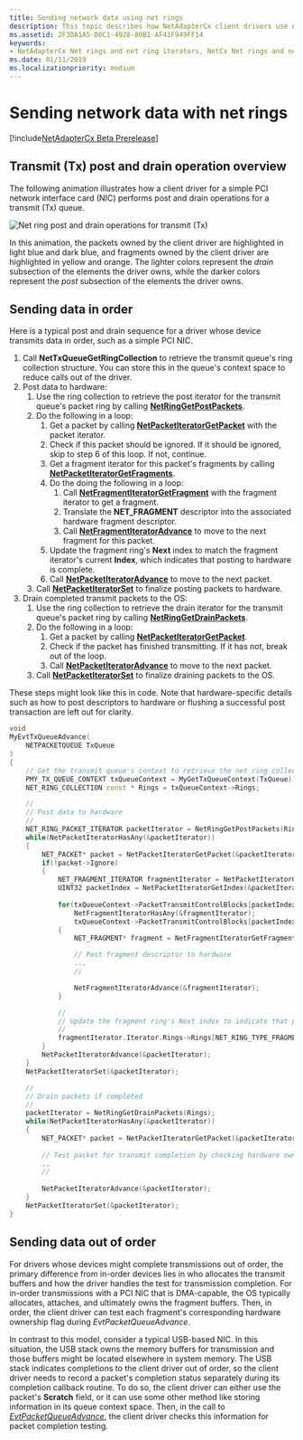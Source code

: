 ```yaml
---
title: Sending network data using net rings
description: This topic describes how NetAdapterCx client drivers use net rings and net ring iterators to send network data.
ms.assetid: 2F3DA1A5-D0C1-4928-80B2-AF41F949FF14
keywords:
- NetAdapterCx Net rings and net ring iterators, NetCx Net rings and net ring iterators, NetAdapterCx PCI devices net ring, NetAdapterCx asynchronous I/O
ms.date: 01/11/2019
ms.localizationpriority: medium
---
```


# Sending network data with net rings

[!include[NetAdapterCx Beta Prerelease](../netcx-beta-prerelease.md)]

## Transmit (Tx) post and drain operation overview

The following animation illustrates how a client driver for a simple PCI network interface card (NIC) performs post and drain operations for a transmit (Tx) queue.  

![Net ring post and drain operations for transmit (Tx)](images/net_ring_post_and_drain_operations_tx.gif "Net ring post and drain operations for transmit (Tx)")

In this animation, the packets owned by the client driver are highlighted in light blue and dark blue, and fragments owned by the client driver are highlighted in yellow and orange. The lighter colors represent the *drain* subsection of the elements the driver owns, while the darker colors represent the *post* subsection of the elements the driver owns.

## Sending data in order

Here is a typical post and drain sequence for a driver whose device transmits data in order, such as a simple PCI NIC.

1. Call **NetTxQueueGetRingCollection** to retrieve the transmit queue's ring collection structure. You can store this in the queue's context space to reduce calls out of the driver. 
2. Post data to hardware:    
    1. Use the ring collection to retrieve the post iterator for the transmit queue's packet ring by calling [**NetRingGetPostPackets**](netringgetpostpackets.md).
    2. Do the following in a loop:
        1. Get a packet by calling [**NetPacketIteratorGetPacket**](netpacketiteratorgetpacket.md) with the packet iterator.
        2. Check if this packet should be ignored. If it should be ignored, skip to step 6 of this loop. If not, continue.
        3. Get a fragment iterator for this packet's fragments by calling [**NetPacketIteratorGetFragments**](netpacketiteratorgetfragments.md).
        4. Do the doing the following in a loop:
            1. Call [**NetFragmentIteratorGetFragment**](netfragmentiteratorgetfragment.md) with the fragment iterator to get a fragment.
            2. Translate the **NET_FRAGMENT** descriptor into the associated hardware fragment descriptor.
            3. Call [**NetFragmentIteratorAdvance**](netfragmentiteratoradvance.md) to move to the next fragment for this packet.
        5. Update the fragment ring's **Next** index to match the fragment iterator's current **Index**, which indicates that posting to hardware is complete.
        6. Call [**NetPacketIteratorAdvance**](netpacketiteratoradvance.md) to move to the next packet.
    3. Call [**NetPacketIteratorSet**](netpacketiteratorset.md) to finalize posting packets to hardware.
3. Drain completed transmit packets to the OS:
    1. Use the ring collection to retrieve the drain iterator for the transmit queue's packet ring by calling [**NetRingGetDrainPackets**](netringgetdrainpackets.md).
    2. Do the following in a loop:
        1. Get a packet by calling [**NetPacketIteratorGetPacket**](netpacketiteratorgetpacket.md).
        2. Check if the packet has finished transmitting. If it has not, break out of the loop.
        2. Call [**NetPacketIteratorAdvance**](netpacketiteratoradvance.md) to move to the next packet.
    3. Call [**NetPacketIteratorSet**](netpacketiteratorset.md) to finalize draining packets to the OS.

These steps might look like this in code. Note that hardware-specific details such as how to post descriptors to hardware or flushing a successful post transaction are left out for clarity.

```cpp
void
MyEvtTxQueueAdvance(
    NETPACKETQUEUE TxQueue
)
{
    // Get the transmit queue's context to retrieve the net ring collection
    PMY_TX_QUEUE_CONTEXT txQueueContext = MyGetTxQueueContext(TxQueue);
    NET_RING_COLLECTION const * Rings = txQueueContext->Rings;

    //
    // Post data to hardware
    //
    NET_RING_PACKET_ITERATOR packetIterator = NetRingGetPostPackets(Rings);
    while(NetPacketIteratorHasAny(&packetIterator))
    {
        NET_PACKET* packet = NetPacketIteratorGetPacket(&packetIterator);        
        if(!packet->Ignore)
        {
            NET_FRAGMENT_ITERATOR fragmentIterator = NetPacketIteratorGetFragments(&packetIterator);
            UINT32 packetIndex = NetPacketIteratorGetIndex(&packetIterator);
            
            for(txQueueContext->PacketTransmitControlBlocks[packetIndex]->numTxDescriptors = 0; 
                NetFragmentIteratorHasAny(&fragmentIterator); 
                txQueueContext->PacketTransmitControlBlocks[packetIndex]->numTxDescriptors++)
            {
                NET_FRAGMENT* fragment = NetFragmentIteratorGetFragment(&fragmentIterator);

                // Post fragment descriptor to hardware
                ...
                //

                NetFragmentIteratorAdvance(&fragmentIterator);
            }

            //
            // Update the fragment ring's Next index to indicate that posting is complete and prepare for draining
            //
            fragmentIterator.Iterator.Rings->Rings[NET_RING_TYPE_FRAGMENT]->NextIndex = NetFragmentIteratorGetIndex(&fragmentIterator);
        }
        NetPacketIteratorAdvance(&packetIterator);
    }
    NetPacketIteratorSet(&packetIterator);

    //
    // Drain packets if completed
    //
    packetIterator = NetRingGetDrainPackets(Rings);
    while(NetPacketIteratorHasAny(&packetIterator))
    {        
        NET_PACKET* packet = NetPacketIteratorGetPacket(&packetIterator);
        
        // Test packet for transmit completion by checking hardware ownership flags in the packet's last fragment
        ..
        //
        
        NetPacketIteratorAdvance(&packetIterator);
    }
    NetPacketIteratorSet(&packetIterator);
}
```

## Sending data out of order

For drivers whose devices might complete transmissions out of order, the primary difference from in-order devices lies in who allocates the transmit buffers and how the driver handles the test for transmission completion. For in-order transmissions with a PCI NIC that is DMA-capable, the OS typically allocates, attaches, and ultimately owns the fragment buffers. Then, in order, the client driver can test each fragment's corresponding hardware ownership flag during *EvtPacketQueueAdvance*.

In contrast to this model, consider a typical USB-based NIC. In this situation, the USB stack owns the memory buffers for transmission and those buffers might be located elsewhere in system memory. The USB stack indicates completions to the client driver out of order, so the client driver needs to record a packet's completion status separately during its completion callback routine. To do so, the client driver can either use the packet's **Scratch** field, or it can use some other method like storing information in its queue context space. Then, in the call to [*EvtPacketQueueAdvance*](https://docs.microsoft.com/windows-hardware/drivers/ddi/content/netpacketqueue/nc-netpacketqueue-evt_packet_queue_advance), the client driver checks this information for packet completion testing. 